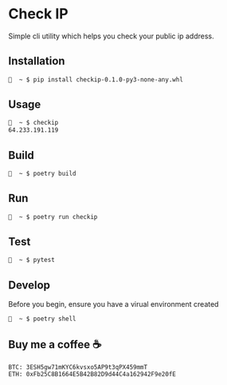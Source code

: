 # Check IP

Simple cli utility which helps you check your public ip address.

## Installation

```bash
🌈  ~ $ pip install checkip-0.1.0-py3-none-any.whl 
```

## Usage

```bash
🌈  ~ $ checkip
64.233.191.119
```

## Build

```bash
🌈  ~ $ poetry build
```

## Run

```bash
🌈  ~ $ poetry run checkip
```

## Test

```bash
🌈  ~ $ pytest
```

## Develop

Before you begin, ensure you have a virual environment created

```bash
🌈  ~ $ poetry shell
```

## Buy me a coffee :coffee:

```
BTC: 3ESH5gw71mKYC6kvsxo5AP9t3qPX459mmT
ETH: 0xFb25C8B1664E5B42B82D9d44C4a162942F9e20fE
```
